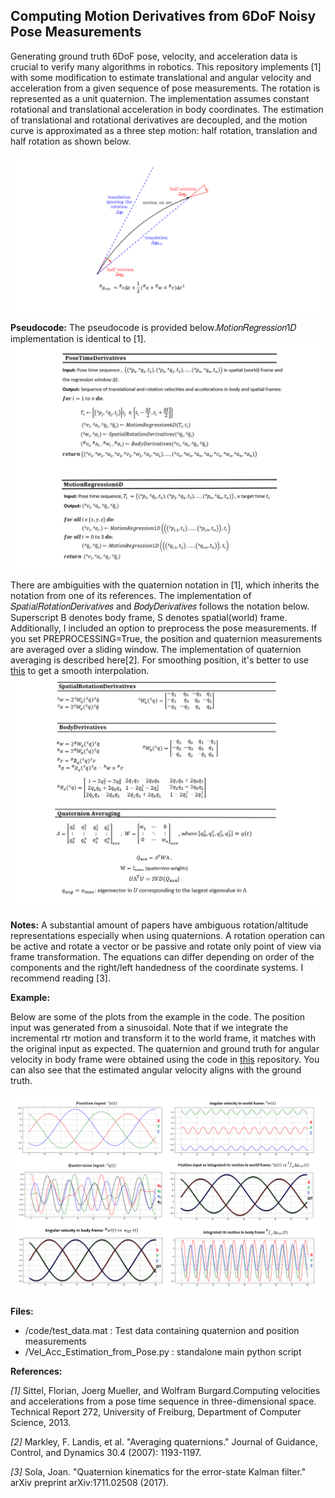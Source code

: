 ## Computing Motion Derivatives from 6DoF Noisy Pose Measurements

Generating ground truth 6DoF pose, velocity, and acceleration data is crucial to verify many algorithms in robotics. This repository implements [1] with some modification to estimate translational and angular velocity and acceleration from a given sequence of pose measurements. The rotation is represented as a unit quaternion. The implementation assumes constant rotational and translational acceleration in body coordinates. The estimation of translational and rotational derivatives are decoupled, and the motion curve is approximated as a three step motion: half rotation, translation and half rotation as shown below.


![rtr_motion](./figs/rtr_motion.png)


**Pseudocode:**
The pseudocode is provided below.𝑀𝑜𝑡𝑖𝑜𝑛𝑅𝑒𝑔𝑟𝑒𝑠𝑠𝑖𝑜𝑛1𝐷 implementation is identical to [1]. 
![pseudocode](./figs/pseudocode.png)

There are ambiguities with the quaternion notation in [1], which inherits the notation from one of its references. The implementation of 𝑆𝑝𝑎𝑡𝑖𝑎𝑙𝑅𝑜𝑡𝑎𝑡𝑖𝑜𝑛𝐷𝑒𝑟𝑖𝑣𝑎𝑡𝑖𝑣𝑒𝑠 and 𝐵𝑜𝑑𝑦𝐷𝑒𝑟𝑖𝑣𝑎𝑡𝑖𝑣𝑒𝑠 follows the notation below. Superscript B denotes body frame, S denotes spatial(world) frame. Additionally, I included an option to preprocess the pose measurements. If you set PREPROCESSING=True, the position and quaternion measurements are averaged over a sliding window. The implementation of quaternion averaging is described here[2].
For smoothing position, it's better to use [this](https://docs.scipy.org/doc/scipy-0.16.1/reference/generated/scipy.signal.savgol_filter.html) to get a smooth interpolation.
![computations](./figs/computations.png)


**Notes:**
A substantial amount of papers have ambiguous rotation/altitude representations especially when using quaternions. A rotation operation can be active and rotate a vector or be passive and rotate only point of view via frame transformation. The equations can differ depending on order of the components and the right/left handedness of the coordinate systems.
I recommend reading [3].

**Example:**

Below are some of the plots from the example in the code. The position input was generated from a sinusoidal.   Note that if we integrate the incremental rtr motion and transform it to the world frame, it matches with the original input as expected. The quaternion and ground truth for angular velocity in body frame were obtained using the code in [this](https://github.com/eayvali/Integrating-Rigid-Body-Rotations) repository. You can also see that the estimated angular velocity aligns with the ground truth.

![example](./figs/example.png)

**Files:**
* /code/test_data.mat : Test data containing quaternion and position measurements
* /Vel_Acc_Estimation_from_Pose.py :  standalone main python script 

**References:** 

_[1]_ Sittel, Florian, Joerg Mueller, and Wolfram Burgard.Computing velocities and accelerations from a pose time sequence in three-dimensional space. Technical Report 272, University of Freiburg, Department of Computer Science, 2013.

_[2]_  Markley, F. Landis, et al. "Averaging quaternions." Journal of Guidance, Control, and Dynamics 30.4 (2007): 1193-1197.

_[3]_ Sola, Joan. "Quaternion kinematics for the error-state Kalman filter." arXiv preprint arXiv:1711.02508 (2017).







